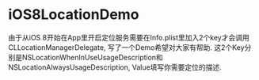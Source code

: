 # iOS8LocationDemo
由于从iOS 8开始在App里开启定位服务需要在Info.plist里加入2个key才会调用CLLocationManagerDelegate, 写了一个Demo希望对大家有帮助.
这2个Key分别是NSLocationWhenInUseUsageDescription和NSLocationAlwaysUsageDescription, Value填写你需要定位的描述.

